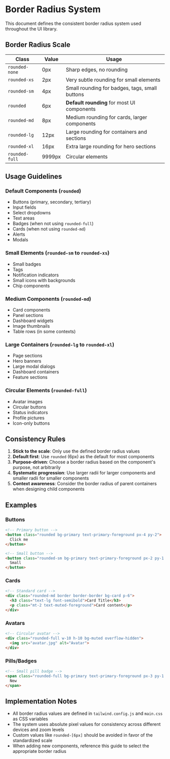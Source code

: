 # Border Radius System

This document defines the consistent border radius system used throughout the UI library.

## Border Radius Scale

| Class | Value | Usage |
|-------|-------|-------|
| `rounded-none` | 0px | Sharp edges, no rounding |
| `rounded-xs` | 2px | Very subtle rounding for small elements |
| `rounded-sm` | 4px | Small rounding for badges, tags, small buttons |
| `rounded` | 6px | **Default rounding** for most UI components |
| `rounded-md` | 8px | Medium rounding for cards, larger components |
| `rounded-lg` | 12px | Large rounding for containers and sections |
| `rounded-xl` | 16px | Extra large rounding for hero sections |
| `rounded-full` | 9999px | Circular elements |

## Usage Guidelines

### Default Components (`rounded`)
- Buttons (primary, secondary, tertiary)
- Input fields
- Select dropdowns
- Text areas
- Badges (when not using `rounded-full`)
- Cards (when not using `rounded-md`)
- Alerts
- Modals

### Small Elements (`rounded-sm` to `rounded-xs`)
- Small badges
- Tags
- Notification indicators
- Small icons with backgrounds
- Chip components

### Medium Components (`rounded-md`)
- Card components
- Panel sections
- Dashboard widgets
- Image thumbnails
- Table rows (in some contexts)

### Large Containers (`rounded-lg` to `rounded-xl`)
- Page sections
- Hero banners
- Large modal dialogs
- Dashboard containers
- Feature sections

### Circular Elements (`rounded-full`)
- Avatar images
- Circular buttons
- Status indicators
- Profile pictures
- Icon-only buttons

## Consistency Rules

1. **Stick to the scale**: Only use the defined border radius values
2. **Default first**: Use `rounded` (6px) as the default for most components
3. **Purpose-driven**: Choose a border radius based on the component's purpose, not arbitrarily
4. **Systematic progression**: Use larger radii for larger components and smaller radii for smaller components
5. **Context awareness**: Consider the border radius of parent containers when designing child components

## Examples

### Buttons
```html
<!-- Primary button -->
<button class="rounded bg-primary text-primary-foreground px-4 py-2">
  Click me
</button>

<!-- Small button -->
<button class="rounded-sm bg-primary text-primary-foreground px-2 py-1 text-sm">
  Small
</button>
```

### Cards
```html
<!-- Standard card -->
<div class="rounded-md border border-border bg-card p-6">
  <h3 class="text-lg font-semibold">Card Title</h3>
  <p class="mt-2 text-muted-foreground">Card content</p>
</div>
```

### Avatars
```html
<!-- Circular avatar -->
<div class="rounded-full w-10 h-10 bg-muted overflow-hidden">
  <img src="avatar.jpg" alt="Avatar">
</div>
```

### Pills/Badges
```html
<!-- Small pill badge -->
<span class="rounded-full bg-primary text-primary-foreground px-3 py-1 text-xs">
  New
</span>
```

## Implementation Notes

- All border radius values are defined in `tailwind.config.js` and `main.css` as CSS variables
- The system uses absolute pixel values for consistency across different devices and zoom levels
- Custom values like `rounded-[6px]` should be avoided in favor of the standardized scale
- When adding new components, reference this guide to select the appropriate border radius